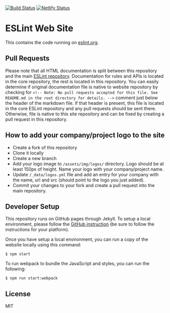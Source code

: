 [![Build Status](https://travis-ci.org/eslint/eslint.github.io.svg?branch=master)](https://travis-ci.org/eslint/eslint.github.io)
[![Netlify Status](https://api.netlify.com/api/v1/badges/cefb59aa-729a-4f8e-be36-b981fda399c0/deploy-status)](https://app.netlify.com/sites/eslint/deploys)

# ESLint Web Site

This contains the code running on [eslint.org](https://eslint.org).

## Pull Requests

Please note that all HTML documentation is split between this repository and the main [ESLint repository](https://github.com/eslint/eslint). Documentation for rules and APIs is located in the core repository, the rest is located in this repository. You can easily determine if original documentation file is native to website repository by checking for `<!-- Note: No pull requests accepted for this file. See README.md in the root directory for details. -->` comment just below the header of the markdown file. If that header is present, this file is located in the core ESLint repository and any pull requests should be sent there. Otherwise, file is native to this site repository and can be fixed by creating a pull request in this repository.

## How to add your company/project logo to the site

* Create a fork of this repository
* Clone it locally
* Create a new branch
* Add your logo image to `/assets/img/logos/` directory. Logo should be at least 150px of height. Name your logo with your company/project name.
* Update `/_data/logos.yml` file and add an entry for your company with the name, url and src (should point to the logo you just added).
* Commit your changes to your fork and create a pull request into the main repository.

## Developer Setup

This repository runs on GitHub pages through Jekyll. To setup a local environment, please follow the [GitHub instruction](https://help.github.com/articles/setting-up-your-github-pages-site-locally-with-jekyll/) (be sure to follow the instructions for your platform).

Once you have setup a local environment, you can run a copy of the website locally using this command:

```
$ npm start
```

To run webpack to bundle the JavaScript and styles, you can run the following:

```
$ npm run start:webpack
```

## License

MIT
